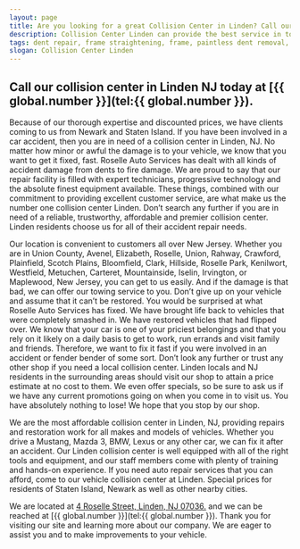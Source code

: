 ```yaml
---
layout: page
title: Are you looking for a great Collision Center in Linden? Call our repair shop located in NJ.
description: Collision Center Linden can provide the best service in town, Call Collision Center Linden, NJ today for your Collision Center Linden needs.
tags: dent repair, frame straightening, frame, paintless dent removal, auto paint, painting, dent removal, auto body, repair, dent, removal, shop, linden, new jersey, nj, auto collission
slogan: Collision Center Linden
---
```



## Call our collision center in Linden NJ today at [{{ global.number }}](tel:{{ global.number }}).
Because of our thorough expertise and discounted prices, we have clients coming to us from Newark and Staten Island. If you have been involved in a car accident, then you are in need of a collision center in Linden, NJ. No matter how minor or awful the damage is to your vehicle, we know that you want to get it fixed, fast. Roselle Auto Services has dealt with all kinds of accident damage from dents to fire damage. We are proud to say that our repair facility is filled with expert technicians, progressive technology and the absolute finest equipment available. These things, combined with our commitment to providing excellent customer service, are what make us the number one collision center Linden. Don’t search any further if you are in need of a reliable, trustworthy, affordable and premier collision center. Linden residents choose us for all of their accident repair needs.

Our location is convenient to customers all over New Jersey. Whether you are in Union County, Avenel, Elizabeth, Roselle, Union, Rahway, Crawford, Plainfield, Scotch Plains, Bloomfield, Clark, Hillside, Roselle Park, Kenilwort, Westfield, Metuchen, Carteret, Mountainside, Iselin, Irvington, or Maplewood, New Jersey, you can get to us easily. And if the damage is that bad, we can offer our towing service to you. Don’t give up on your vehicle and assume that it can’t be restored. You would be surprised at what Roselle Auto Services has fixed. We have brought life back to vehicles that were completely smashed in. We have restored vehicles that had flipped over. We know that your car is one of your priciest belongings and that you rely on it likely on a daily basis to get to work, run errands and visit family and friends. Therefore, we want to fix it fast if you were involved in an accident or fender bender of some sort. Don’t look any further or trust any other shop if you need a local collision center. Linden locals and NJ residents in the surrounding areas should visit our shop to attain a price estimate at no cost to them. We even offer specials, so be sure to ask us if we have any current promotions going on when you come in to visit us. You have absolutely nothing to lose! We hope that you stop by our shop.

We are the most affordable collision center in Linden, NJ, providing repairs and restoration work for all makes and models of vehicles. Whether you drive a Mustang, Mazda 3, BMW, Lexus or any other car, we can fix it after an accident. Our Linden collision center is well equipped with all of the right tools and equipment, and our staff members come with plenty of training and hands-on experience. If you need auto repair services that you can afford, come to our vehicle collision center at Linden. Special prices for residents of Staten Island, Newark as well as other nearby cities.

We are located at [4 Roselle Street, Linden, NJ 07036.](https://www.google.com/maps/place/Roselle+Auto+Services+Inc+-+Linden,+NJ/@40.635433,-74.246247,17z/data=!4m7!1m4!3m3!1s0x89c3b2e1928866e5:0xe440b805db07d78e!2sRoselle+Auto+Services+Inc+-+Linden,+NJ!3b1!3m1!1s0x89c3b2e1928866e5:0xe440b805db07d78e) and we can be reached at [{{ global.number }}](tel:{{ global.number }}). Thank you for visiting our site and learning more about our company. We are eager to assist you and to make improvements to your vehicle.
